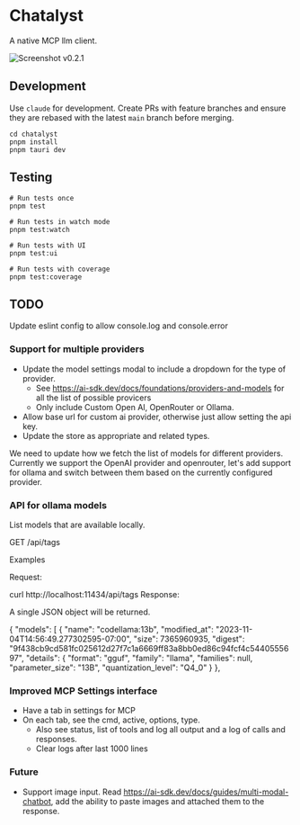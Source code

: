 # Chatalyst

A native MCP llm client.

![Screenshot v0.2.1](https://github.com/user-attachments/assets/7eec8c4a-150f-44dd-8d7a-99b06854ad17)

## Development

Use `claude` for development. Create PRs with feature branches and ensure they are rebased with the latest `main` branch before merging.

```
cd chatalyst
pnpm install
pnpm tauri dev
```

## Testing

```
# Run tests once
pnpm test

# Run tests in watch mode
pnpm test:watch

# Run tests with UI
pnpm test:ui

# Run tests with coverage
pnpm test:coverage
```

## TODO

Update eslint config to allow console.log and console.error

### Support for multiple providers
- Update the model settings modal to include a dropdown for the type of provider.
    - See https://ai-sdk.dev/docs/foundations/providers-and-models for all the list of possible provicers
    - Only include Custom Open AI, OpenRouter or Ollama.
- Allow base url for custom ai provider, otherwise just allow setting the api key.
- Update the store as appropriate and related types.


We need to update how we fetch the list of models for different providers. 
Currently we support the OpenAI provider and openrouter, let's add support for ollama and switch between them based on the currently configured provider.


### API for ollama models
List models that are available locally.

GET /api/tags

Examples

Request:

curl http://localhost:11434/api/tags
Response:

A single JSON object will be returned.

{
  "models": [
    {
      "name": "codellama:13b",
      "modified_at": "2023-11-04T14:56:49.277302595-07:00",
      "size": 7365960935,
      "digest": "9f438cb9cd581fc025612d27f7c1a6669ff83a8bb0ed86c94fcf4c5440555697",
      "details": {
        "format": "gguf",
        "family": "llama",
        "families": null,
        "parameter_size": "13B",
        "quantization_level": "Q4_0"
      }
    },

### Improved MCP Settings interface
- Have a tab in settings for MCP
- On each tab, see the cmd, active, options, type.
  - Also see status, list of tools and log all output and a log of calls and responses.
  - Clear logs after last 1000 lines

### Future

- Support image input. Read https://ai-sdk.dev/docs/guides/multi-modal-chatbot, add the ability to paste images and attached them to the response.


